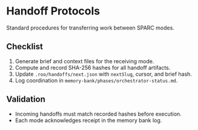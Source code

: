 # Handoff Protocols

Standard procedures for transferring work between SPARC modes.

## Checklist
1. Generate brief and context files for the receiving mode.
2. Compute and record SHA-256 hashes for all handoff artifacts.
3. Update `.roo/handoffs/next.json` with `nextSlug`, cursor, and brief hash.
4. Log coordination in `memory-bank/phases/orchestrator-status.md`.

## Validation
- Incoming handoffs must match recorded hashes before execution.
- Each mode acknowledges receipt in the memory bank log.
